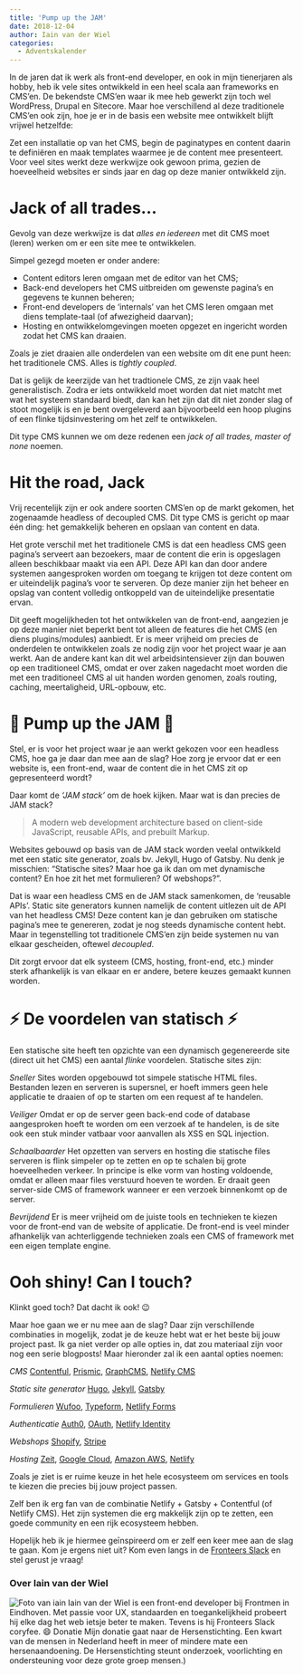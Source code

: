 ```yaml
---
title: 'Pump up the JAM'
date: 2018-12-04
author: Iain van der Wiel
categories:
  - Adventskalender
---
```


In de jaren dat ik werk als front-end developer, en ook in mijn tienerjaren als hobby, heb ik vele sites ontwikkeld in een heel scala aan frameworks en CMS’en. De bekendste CMS’en waar ik mee heb gewerkt zijn toch wel WordPress, Drupal en Sitecore. Maar hoe verschillend al deze traditionele CMS’en ook zijn, hoe je er in de basis een website mee ontwikkelt blijft vrijwel hetzelfde:

Zet een installatie op van het CMS, begin de paginatypes en content daarin te definiëren en maak templates waarmee je de content mee presenteert. Voor veel sites werkt deze werkwijze ook gewoon prima, gezien de hoeveelheid websites er sinds jaar en dag op deze manier ontwikkeld zijn.

# Jack of all trades…

Gevolg van deze werkwijze is dat _alles en iedereen_ met dit CMS moet (leren) werken om er een site mee te ontwikkelen.

Simpel gezegd moeten er onder andere:

- Content editors leren omgaan met de editor van het CMS;
- Back-end developers het CMS uitbreiden om gewenste pagina’s en gegevens te kunnen beheren;
- Front-end developers de ‘internals’ van het CMS leren omgaan met diens template-taal (of afwezigheid daarvan);
- Hosting en ontwikkelomgevingen moeten opgezet en ingericht worden zodat het CMS kan draaien.

Zoals je ziet draaien alle onderdelen van een website om dit ene punt heen: het traditionele CMS. Alles is _*tightly coupled*_.

Dat is gelijk de keerzijde van het tradtionele CMS, ze zijn vaak heel generalistisch. Zodra er iets ontwikkeld moet worden dat niet matcht met wat het systeem standaard biedt, dan kan het zijn dat dit niet zonder slag of stoot mogelijk is en je bent overgeleverd aan bijvoorbeeld een hoop plugins of een flinke tijdsinvestering om het zelf te ontwikkelen.

Dit type CMS kunnen we om deze redenen een _*jack of all trades, master of none*_ noemen.

# Hit the road, Jack

Vrij recentelijk zijn er ook andere soorten CMS’en op de markt gekomen, het zogenaamde headless of decoupled CMS. Dit type CMS is gericht op maar één ding: het gemakkelijk beheren en opslaan van content en data.

Het grote verschil met het traditionele CMS is dat een headless CMS geen pagina’s serveert aan bezoekers, maar de content die erin is opgeslagen alleen beschikbaar maakt via een API. Deze API kan dan door andere systemen aangesproken worden om toegang te krijgen tot deze content om er uiteindelijk pagina’s voor te serveren. Op deze manier zijn het beheer en opslag van content volledig ontkoppeld van de uiteindelijke presentatie ervan.

Dit geeft mogelijkheden tot het ontwikkelen van de front-end, aangezien je op deze manier niet beperkt bent tot alleen de features die het CMS (en diens plugins/modules) aanbiedt. Er is meer vrijheid om precies de onderdelen te ontwikkelen zoals ze nodig zijn voor het project waar je aan werkt. Aan de andere kant kan dit wel arbeidsintensiever zijn dan bouwen op een traditioneel CMS, omdat er over zaken nagedacht moet worden die met een traditioneel CMS al uit handen worden genomen, zoals routing, caching, meertaligheid, URL-opbouw, etc.

# 🍓 Pump up the JAM 🍓

Stel, er is voor het project waar je aan werkt gekozen voor een headless CMS, hoe ga je daar dan mee aan de slag? Hoe zorg je ervoor dat er een website is, een front-end, waar de content die in het CMS zit op gepresenteerd wordt?

Daar komt de _‘JAM stack’_ om de hoek kijken. Maar wat is dan precies de JAM stack?

> A modern web development architecture based on client-side JavaScript, reusable APIs, and prebuilt Markup.

Websites gebouwd op basis van de JAM stack worden veelal ontwikkeld met een static site generator, zoals bv. Jekyll, Hugo of Gatsby. Nu denk je misschien: “Statische sites? Maar hoe ga ik dan om met dynamische content? En hoe zit het met formulieren? Of webshops?”.

Dat is waar een headless CMS en de JAM stack samenkomen, de ‘reusable APIs’. Static site generators kunnen namelijk de content uitlezen uit de API van het headless CMS! Deze content kan je dan gebruiken om statische pagina’s mee te genereren, zodat je nog steeds dynamische content hebt. Maar in tegenstelling tot traditionele CMS’en zijn beide systemen nu van elkaar gescheiden, oftewel _*decoupled*_.

Dit zorgt ervoor dat elk systeem (CMS, hosting, front-end, etc.) minder sterk afhankelijk is van elkaar en er andere, betere keuzes gemaakt kunnen worden.

# ⚡️ De voordelen van statisch ⚡️

Een statische site heeft ten opzichte van een dynamisch gegenereerde site (direct uit het CMS) een aantal _flinke_ voordelen. Statische sites zijn:

_Sneller_ Sites worden opgebouwd tot simpele statische HTML files. Bestanden lezen en serveren is supersnel, er hoeft immers geen hele applicatie te draaien of op te starten om een request af te handelen.

_Veiliger_ Omdat er op de server geen back-end code of database aangesproken hoeft te worden om een verzoek af te handelen, is de site ook een stuk minder vatbaar voor aanvallen als XSS en SQL injection.

_Schaalbaarder_ Het opzetten van servers en hosting die statische files serveren is flink simpeler op te zetten en op te schalen bij grote hoeveelheden verkeer. In principe is elke vorm van hosting voldoende, omdat er alleen maar files verstuurd hoeven te worden. Er draait geen server-side CMS of framework wanneer er een verzoek binnenkomt op de server.

_Bevrijdend_ Er is meer vrijheid om de juiste tools en technieken te kiezen voor de front-end van de website of applicatie. De front-end is veel minder afhankelijk van achterliggende technieken zoals een CMS of framework met een eigen template engine.

# Ooh shiny! Can I touch?

Klinkt goed toch? Dat dacht ik ook! 😉

Maar hoe gaan we er nu mee aan de slag? Daar zijn verschillende combinaties in mogelijk, zodat je de keuze hebt wat er het beste bij jouw project past. Ik ga niet verder op alle opties in, dat zou materiaal zijn voor nog een serie blogposts! Maar hieronder zal ik een aantal opties noemen:

_CMS_ [Contentful](https://www.contentful.com/), [Prismic](https://prismic.io/), [GraphCMS](https://graphcms.com/), [Netlify CMS](https://www.netlifycms.org/)

_Static site generator_ [Hugo](https://gohugo.io/), [Jekyll](https://jekyllrb.com/), [Gatsby](https://www.gatsbyjs.org/)

_Formulieren_ [Wufoo](https://www.wufoo.com/), [Typeform](https://www.typeform.com/), [Netlify Forms](https://www.netlify.com/features/#forms)

_Authenticatie_ [Auth0](https://auth0.com/), [OAuth](https://oauth.net/), [Netlify Identity](https://www.netlify.com/features/#identity)

_Webshops_ [Shopify](https://www.shopify.com/), [Stripe](http://stripe.com/)

_Hosting_ [Zeit](https://zeit.co/), [Google Cloud](https://cloud.google.com/), [Amazon AWS](https://aws.amazon.com/), [Netlify](https://www.netlify.com/features/)

Zoals je ziet is er ruime keuze in het hele ecosysteem om services en tools te kiezen die precies bij jouw project passen.

Zelf ben ik erg fan van de combinatie Netlify + Gatsby + Contentful (of Netlify CMS). Het zijn systemen die erg makkelijk zijn op te zetten, een goede community en een rijk ecosysteem hebben.

Hopelijk heb ik je hiermee geīnspireerd om er zelf een keer mee aan de slag te gaan. Kom je ergens niet uit? Kom even langs in de [Fronteers Slack](https://fronteers-slack.herokuapp.com/) en stel gerust je vraag!

### Over Iain van der Wiel

<img src="/_img/adventskalender/iain.png" alt="Foto van iain" class="floating-portrait">
Iain van der Wiel is een front-end developer bij Frontmen in Eindhoven. Met passie voor UX, standaarden en toegankelijkheid probeert hij elke dag het web ietsje beter te maken. Tevens is hij Fronteers Slack coryfee. 😄
Donatie
Mijn donatie gaat naar de Hersenstichting. Een kwart van de mensen in Nederland heeft in meer of mindere mate een hersenaandoening. De Hersenstichting steunt onderzoek, voorlichting en ondersteuning voor deze grote groep mensen.)
